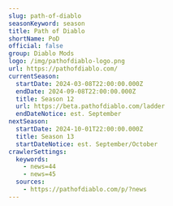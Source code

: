 ```yaml
---
slug: path-of-diablo
seasonKeyword: season
title: Path of Diablo
shortName: PoD
official: false
group: Diablo Mods
logo: /img/pathofdiablo-logo.png
url: https://pathofdiablo.com/
currentSeason:
  startDate: 2024-03-08T22:00:00.000Z
  endDate: 2024-09-08T22:00:00.000Z
  title: Season 12
  url: https://beta.pathofdiablo.com/ladder
  endDateNotice: est. September
nextSeason:
  startDate: 2024-10-01T22:00:00.000Z
  title: Season 13
  startDateNotice: est. September/October
crawlerSettings:
  keywords:
    - news=44
    - news=45
  sources:
    - https://pathofdiablo.com/p/?news
---
```

